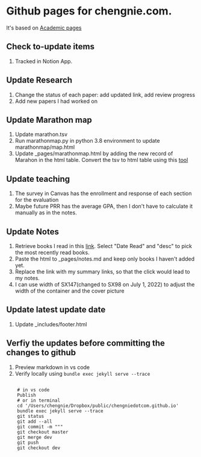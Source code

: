 # Github pages for chengnie.com. 

It's based on [Academic pages](https://github.com/academicpages/academicpages.github.io)

## Check to-update items

1. Tracked in Notion App. 

## Update Research

1. Change the status of each paper: add updated link, add review progress
2. Add new papers I had worked on


## Update Marathon map

1. Update marathon.tsv 
2. Run marathonmap.py in python 3.8 environment to update marathonmap/map.html
3. Update _pages/marathonmap.html by adding the new record of Marahon in the html table. Convert the tsv to html table using this [tool](https://wtools.io/convert-tsv-to-html-table)


## Update teaching

1. The survey in Canvas has the enrollment and response of each section for the evaluation
2. Maybe future PRR has the average GPA, then I don't have to calculate it manually as in the notes. 


## Update Notes

1. Retrieve books I read in this [link](https://www.goodreads.com/user/edit?format=html&tab=widgets#_=_). Select "Date Read" and "desc" to pick the most recently read books. 
2. Paste the html to _pages/notes.md and keep only books I haven't added yet. 
3. Replace the link with my summary links, so that the click would lead to my notes. 
4. I can use width of SX147(changed to SX98 on July 1, 2022) to adjust the width of the container and the cover picture


## Update latest update date

1. Update _includes/footer.html


## Verfiy the updates before committing the changes to github

1. Preview markdown in vs code
2. Verify locally using ``bundle exec jekyll serve --trace``

```

    # in vs code
    Publish
    # or in terminal
    cd '/Users/chengnie/Dropbox/public/chengniedotcom.github.io'
    bundle exec jekyll serve --trace
    git status
    git add --all
    git commit -m """
    git checkout master
    git merge dev
    git push
    git checkout dev

```